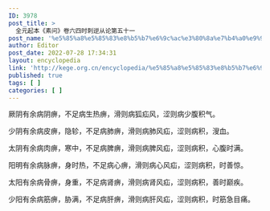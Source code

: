 ```yaml
---
ID: 3978
post_title: >
  全元起本《素问》卷六四时刺逆从论第五十一
post_name: '%e5%85%a8%e5%85%83%e8%b5%b7%e6%9c%ac%e3%80%8a%e7%b4%a0%e9%97%ae%e3%80%8b%e5%8d%b7%e5%85%ad%e5%9b%9b%e6%97%b6%e5%88%ba%e9%80%86%e4%bb%8e%e8%ae%ba%e7%ac%ac%e4%ba%94%e5%8d%81%e4%b8%80'
author: Editor
post_date: 2022-07-28 17:34:31
layout: encyclopedia
link: 'http://kege.org.cn/encyclopedia/%e5%85%a8%e5%85%83%e8%b5%b7%e6%9c%ac%e3%80%8a%e7%b4%a0%e9%97%ae%e3%80%8b%e5%8d%b7%e5%85%ad%e5%9b%9b%e6%97%b6%e5%88%ba%e9%80%86%e4%bb%8e%e8%ae%ba%e7%ac%ac%e4%ba%94%e5%8d%81%e4%b8%80'
published: true
tags: [ ]
categories: [ ]
---
```

厥阴有余病阴痹，不足病生热痹，滑则病狐疝风，涩则病少腹积气。

少阴有余病皮痹，隐轸，不足病肺痹，滑则病肺风疝，涩则病积，溲血。

太阴有余病肉痹，寒中，不足病脾痹，滑则病脾风疝，涩则病积，心腹时满。

阳明有余病脉痹，身时热，不足病心痹，滑则病心风疝，涩则病积，时善惊。

太阳有余病骨痹，身重，不足病肾痹，滑则病肾风疝，涩则病积，善时巅疾。

少阳有余病筋痹，胁满，不足病肝痹，滑则病肝风疝，涩则病积，时筋急目痛。